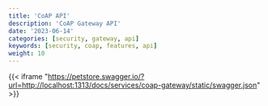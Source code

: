 ```yaml
---
title: 'CoAP API'
description: 'CoAP Gateway API'
date: '2023-06-14'
categories: [security, gateway, api]
keywords: [security, coap, features, api]
weight: 10
---
```


{{< iframe "<https://petstore.swagger.io/?url=http://localhost:1313/docs/services/coap-gateway/static/swagger.json>" >}}
